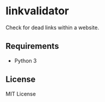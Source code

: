linkvalidator
=============

Check for dead links within a website.

Requirements
------------
- Python 3

License
-------
MIT License